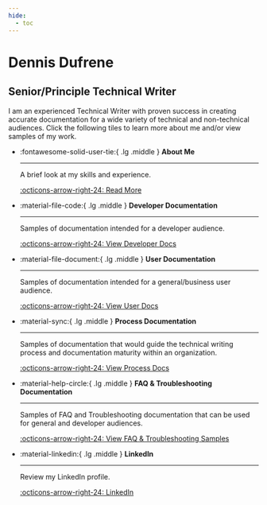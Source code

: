 ```yaml
---
hide:
  - toc
---
```


# Dennis Dufrene

## Senior/Principle Technical Writer

I am an experienced Technical Writer with proven success in creating accurate documentation for a wide variety of technical and non-technical audiences. Click the following tiles to learn more about me and/or view samples of my work.

<div class="grid cards" markdown>

-   :fontawesome-solid-user-tie:{ .lg .middle } __About Me__

    ---

    A brief look at my skills and experience.

    [:octicons-arrow-right-24: Read More](about_me.md)

-   :material-file-code:{ .lg .middle } __Developer Documentation__

    ---

    Samples of documentation intended for a developer audience.

    [:octicons-arrow-right-24: View Developer Docs](dev_doc_overview.md)

-   :material-file-document:{ .lg .middle } __User Documentation__

    ---

    Samples of documentation intended for a general/business user audience.

    [:octicons-arrow-right-24: View User Docs](enduser_doc_overview.md)

-   :material-sync:{ .lg .middle } __Process Documentation__

    ---

    Samples of documentation that would guide the technical writing process and documentation maturity within an organization.

    [:octicons-arrow-right-24: View Process Docs](process_doc_overview.md)

-   :material-help-circle:{ .lg .middle } __FAQ & Troubleshooting Documentation__ 

    ---

    Samples of FAQ and Troubleshooting documentation that can be used for general and developer audiences.

    [:octicons-arrow-right-24: View FAQ & Troubleshooting Samples](misc_docs_overview.md)
	
-   :material-linkedin:{ .lg .middle } __LinkedIn__ 

    ---

    Review my LinkedIn profile.

    [:octicons-arrow-right-24: LinkedIn](https://www.linkedin.com/in/dennisdufrene/)

</div>
